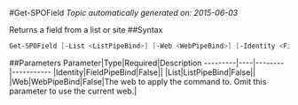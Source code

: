 #Get-SPOField
*Topic automatically generated on: 2015-06-03*

Returns a field from a list or site
##Syntax
```powershell
Get-SPOField [-List <ListPipeBind>] [-Web <WebPipeBind>] [-Identity <FieldPipeBind>]
```


##Parameters
Parameter|Type|Required|Description
---------|----|--------|-----------
|Identity|FieldPipeBind|False||
|List|ListPipeBind|False||
|Web|WebPipeBind|False|The web to apply the command to. Omit this parameter to use the current web.|
<!-- Ref: 7B7082C635940E89EAC6CB642F3F5F73 -->